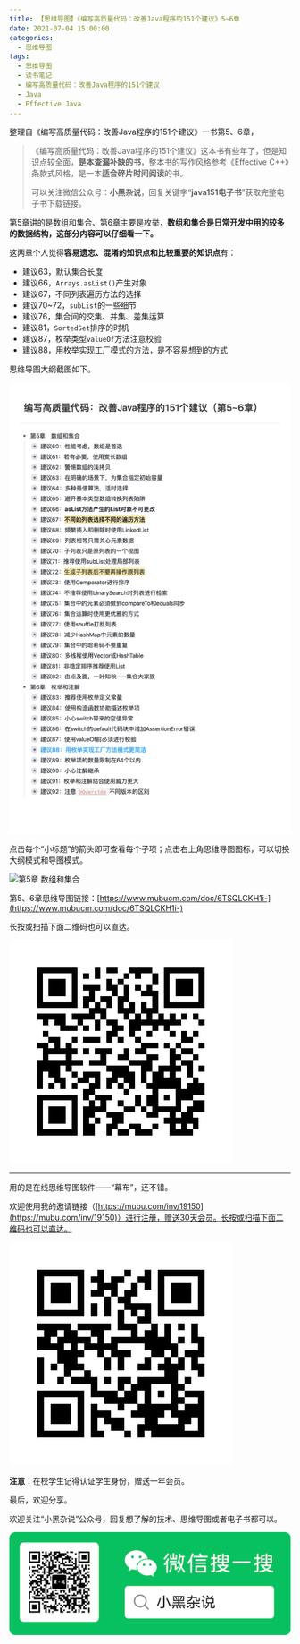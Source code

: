 ```yaml
---
title: 【思维导图】《编写高质量代码：改善Java程序的151个建议》5~6章
date: 2021-07-04 15:00:00
categories:
  - 思维导图
tags:
  - 思维导图
  - 读书笔记
  - 编写高质量代码：改善Java程序的151个建议
  - Java
  - Effective Java
---
```


整理自《编写高质量代码：改善Java程序的151个建议》一书第5、6章，

> 《编写高质量代码：改善Java程序的151个建议》这本书有些年了，但是知识点较全面，**是本查漏补缺的书**，整本书的写作风格参考《Effective C++》条款式风格，是一本**适合碎片时间阅读**的书。
>
> 
>
> 可以关注微信公众号：**小黑杂说**，回复关键字“**java151电子书**”获取完整电子书下载链接。



第5章讲的是数组和集合、第6章主要是枚举，**数组和集合是日常开发中用的较多的数据结构，这部分内容可以仔细看一下。**

这两章个人觉得**容易遗忘、混淆的知识点和比较重要的知识点**有：

- 建议63，默认集合长度
- 建议66，`Arrays.asList()`产生对象
- 建议67，不同列表遍历方法的选择
- 建议70~72，`subList`的一些细节
- 建议76，集合间的交集、并集、差集运算
- 建议81，`SortedSet`排序的时机
- 建议87，枚举类型`valueOf`方法注意校验
- 建议88，用枚举实现工厂模式的方法，是不容易想到的方式

思维导图大纲截图如下。

![《编写高质量代码：改善Java程序的151个建议》5~6章](https://raw.githubusercontent.com/wuruofan/image_repo/main/img/编写高质量代码：改善Java程序的151个建议（第5_6章）.png)



点击每个“小标题”的箭头即可查看每个子项；点击右上角思维导图图标，可以切换大纲模式和导图模式。



![第5章 数组和集合](https://raw.githubusercontent.com/wuruofan/image_repo/main/img/mindmap-java-151-chapter-5.png)



第5、6章思维导图链接：[https://www.mubucm.com/doc/6TSQLCKH1i-](https://www.mubucm.com/doc/6TSQLCKH1i-)

长按或扫描下面二维码也可以直达。

![第5~6章思维导图二维码](https://raw.githubusercontent.com/wuruofan/image_repo/main/img/qrcode-java-151-chapter-5-6.png)



---

用的是在线思维导图软件——“幕布”，还不错。

欢迎使用我的邀请链接（[https://mubu.com/inv/19150](https://mubu.com/inv/19150)）进行注册，赠送30天会员。长按或扫描下面二维码也可以直达。

![幕布邀请二维码](https://raw.githubusercontent.com/wuruofan/image_repo/main/img/mubu_invite.png)

**注意**：在校学生记得认证学生身份，赠送一年会员。



最后，欢迎分享。

欢迎关注“小黑杂说”公众号，回复想了解的技术、思维导图或者电子书都可以。



![小黑杂说](https://raw.githubusercontent.com/wuruofan/wuruofan.github.io/master/img/qr-wechat-large.png)
